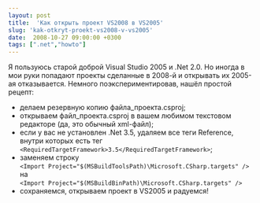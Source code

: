 ```yaml
---
layout: post
title:  'Как открыть проект VS2008 в VS2005'
slug: 'kak-otkryt-proekt-vs2008-v-vs2005'
date:  2008-10-27 09:00:00 +0300
tags: [".net","howto"]
---
```


Я пользуюсь старой доброй Visual Studio 2005 и .Net 2.0. Но иногда в мои руки попадают проекты сделанные в 2008-й и открывать их 2005-ая отказывается. Немного поэкспериментировав, нашёл простой рецепт:

* делаем резервную копию файла_проекта.csproj;
* открываем файл_проекта.csproj в вашем любимом текстовом редакторе (да, это обычный xml-файл);
* если у вас не установлен .Net 3.5, удаляем все теги Reference, внутри которых есть тег `<RequiredTargetFramework>3.5</RequiredTargetFramework>`;
* заменяем строку  
`<Import Project="$(MSBuildToolsPath)\Microsoft.CSharp.targets" />`  
на  
`<Import Project="$(MSBuildBinPath)\Microsoft.CSharp.targets" />`
* сохраняемся, открываем проект в VS2005 и радуемся!


